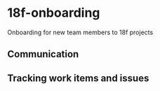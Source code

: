 # 18f-onboarding
Onboarding for new team members to 18f projects

## Communication


## Tracking work items and issues

